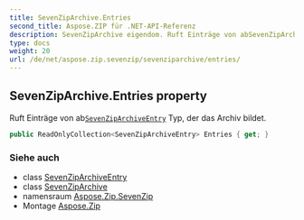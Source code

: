 ```yaml
---
title: SevenZipArchive.Entries
second_title: Aspose.ZIP für .NET-API-Referenz
description: SevenZipArchive eigendom. Ruft Einträge von abSevenZipArchiveEntry Typ der das Archiv bildet.
type: docs
weight: 20
url: /de/net/aspose.zip.sevenzip/sevenziparchive/entries/
---
```

## SevenZipArchive.Entries property

Ruft Einträge von ab[`SevenZipArchiveEntry`](../../sevenziparchiveentry/) Typ, der das Archiv bildet.

```csharp
public ReadOnlyCollection<SevenZipArchiveEntry> Entries { get; }
```

### Siehe auch

* class [SevenZipArchiveEntry](../../sevenziparchiveentry/)
* class [SevenZipArchive](../)
* namensraum [Aspose.Zip.SevenZip](../../sevenziparchive/)
* Montage [Aspose.Zip](../../../)



